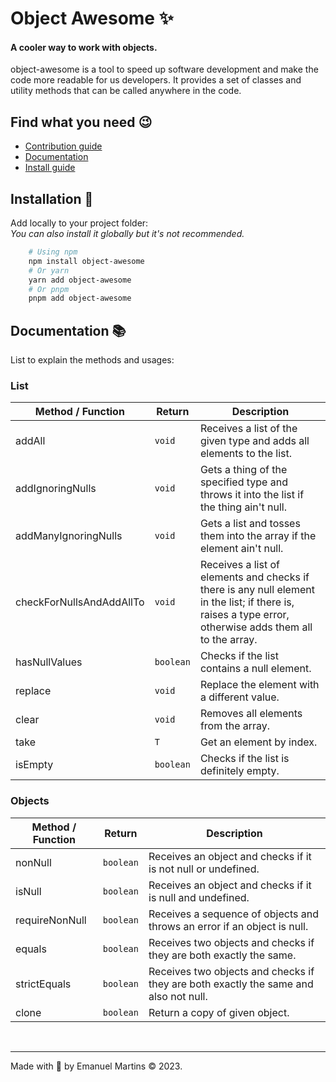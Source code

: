 # Object Awesome ✨

#### A cooler way to work with objects.

object-awesome is a tool to speed up software development and make the code more readable for us developers. It provides a set of classes and utility methods that can be called anywhere in the code.

## Find what you need 😉

-   [Contribution guide]()
-   [Documentation](#doc)
-   [Install guide](#install)

## <a href="install"></a>Installation 🔧

Add locally to your project folder: <br/>
_You can also install it globally but it's not recommended._

```bash
    # Using npm
    npm install object-awesome
    # Or yarn
    yarn add object-awesome
    # Or pnpm
    pnpm add object-awesome
```

## <a href="doc"></a>Documentation 📚

List to explain the methods and usages:<br/>

### List

| Method / Function        | Return    | Description                                                                                                                                              |
| ------------------------ | --------- | -------------------------------------------------------------------------------------------------------------------------------------------------------- |
| addAll                   | `void`    | Receives a list of the given type and adds all elements to the list.                                                                                     |
| addIgnoringNulls         | `void`    | Gets a thing of the specified type and throws it into the list if the thing ain't null.                                                                  |
| addManyIgnoringNulls     | `void`    | Gets a list and tosses them into the array if the element ain't null.                                                                                    |
| checkForNullsAndAddAllTo | `void`    | Receives a list of elements and checks if there is any null element in the list; if there is, raises a type error, otherwise adds them all to the array. |
| hasNullValues            | `boolean` | Checks if the list contains a null element.                                                                                                              |
| replace                  | `void`    | Replace the element with a different value.                                                                                                              |
| clear                    | `void`    | Removes all elements from the array.                                                                                                                     |
| take                     | `T`       | Get an element by index.                                                                                                                                 |
| isEmpty                  | `boolean` | Checks if the list is definitely empty.                                                                                                                  |

### Objects

| Method / Function | Return    | Description                                                                          |
| ----------------- | --------- | ------------------------------------------------------------------------------------ |
| nonNull           | `boolean` | Receives an object and checks if it is not null or undefined.                        |
| isNull            | `boolean` | Receives an object and checks if it is null and undefined.                           |
| requireNonNull    | `boolean` | Receives a sequence of objects and throws an error if an object is null.             |
| equals            | `boolean` | Receives two objects and checks if they are both exactly the same.                   |
| strictEquals      | `boolean` | Receives two objects and checks if they are both exactly the same and also not null. |
| clone             | `boolean` | Return a copy of given object.                                                       |

<br/><hr/>
Made with 💜 by Emanuel Martins © 2023.
